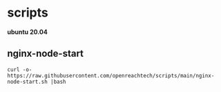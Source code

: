 # scripts

**ubuntu 20.04**

## nginx-node-start
```
curl -o- https://raw.githubusercontent.com/openreachtech/scripts/main/nginx-node-start.sh |bash
```
